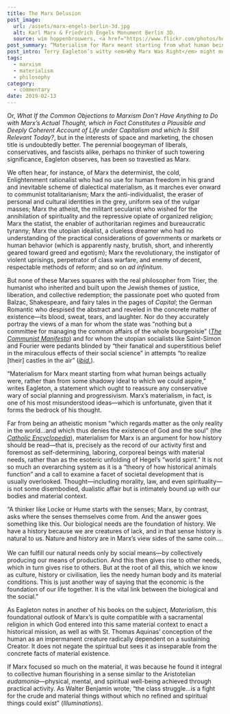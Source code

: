 ```yaml
---
title: The Marx Delusion
post_image:
  url: /assets/marx-engels-berlin-3d.jpg
  alt: Karl Marx & Friedrich Engels Monument Berlin 3D.
  source: wim hoppenbrouwers, <a href="https://www.flickr.com/photos/hoppenbrouwers/34792812685" target="_blank">Flickr</a>
post_summary: “Materialism for Marx meant starting from what human beings actually were, rather than from some shadowy ideal to which we could aspire,” writes Eagleton, a statement which ought to reassure any conservative wary of social planning and progressivism. Marx’s materialism, in fact, is one of his most misunderstood ideas—which is unfortunate, given that it forms the bedrock of his thought.
post_intro: Terry Eagleton’s witty <em>Why Marx Was Right</em> might more accurately be called something like <em>Marxism Is Not What Most People (viz. Those Who Have Strong Opinions on Marx but Have Probably Never Read Him) Think It Is</em>.
tags:
  - marxism
  - materialism
  - philosophy
category:
  - commentary
date: 2019-02-13
---
```


Or, _What If the Common Objections to Marxism Don’t Have Anything to Do with Marx’s Actual Thought, which in Fact Constitutes a Plausible and Deeply Coherent Account of Life under Capitalism and which Is Still Relevant Today?_, but in the interests of space and marketing, the chosen title is undoubtedly better. The perennial boogeyman of liberals, conservatives, and fascists alike, perhaps no thinker of such towering significance, Eagleton observes, has been so travestied as Marx.

We often hear, for instance, of Marx the determinist, the cold, Enlightenment rationalist who had no use for human freedom in his grand and inevitable scheme of dialectical materialism, as it marches ever onward to communist totalitarianism; Marx the anti-individualist, the eraser of personal and cultural identities in the grey, uniform sea of the vulgar masses; Marx the atheist, the militant secularist who wished for the annihilation of spirituality and the repressive opiate of organized religion; Marx the statist, the enabler of authoritarian regimes and bureaucratic tyranny; Marx the utopian idealist, a clueless dreamer who had no understanding of the practical considerations of governments or markets or human behavior (which is apparently nasty, brutish, short, and inherently geared toward greed and egotism); Marx the revolutionary, the instigator of violent uprisings, perpetrator of class warfare, and enemy of decent, respectable methods of reform; and so on _ad infinitum_.

But none of these Marxes squares with the real philosopher from Trier, the humanist who inherited and built upon the Jewish themes of justice, liberation, and collective redemption; the passionate poet who quoted from Balzac, Shakespeare, and fairy tales in the pages of _Capital_; the German Romantic who despised the abstract and reveled in the concrete matter of existence—its blood, sweat, tears, and laughter. Nor do they accurately portray the views of a man for whom the state was “nothing but a committee for managing the common affairs of the whole bourgeoisie” (<a href="https://www.marxists.org/archive/marx/works/1848/communist-manifesto/ch01.htm" target="_blank"><em>The Communist Manifesto</em></a>) and for whom the utopian socialists like Saint-Simon and Fourier were pedants blinded by “their fanatical and superstitious belief in the miraculous effects of their social science” in attempts “to realize [their] castles in the air” (<a href="https://www.marxists.org/archive/marx/works/1848/communist-manifesto/ch03.htm" target="_blank"><em>ibid.</em></a>).

“Materialism for Marx meant starting from what human beings actually were, rather than from some shadowy ideal to which we could aspire,” writes Eagleton, a statement which ought to reassure any conservative wary of social planning and progressivism. Marx’s materialism, in fact, is one of his most misunderstood ideas—which is unfortunate, given that it forms the bedrock of his thought.

Far from being an atheistic monism “which regards matter as the only reality in the world…and which thus denies the existence of God and the soul” (the <a href="https://en.wikisource.org/wiki/Catholic_Encyclopedia_(1913)/Materialism"><em>Catholic Encyclopedia</em></a>), materialism for Marx is an argument for how history should be read—that is, precisely as the record of our activity first and foremost as self-determining, laboring, corporeal beings with material needs, rather than as the esoteric unfolding of Hegel’s “world spirit.” It is not so much an overarching system as it is a “theory of how historical animals function” and a call to examine a facet of societal development that is usually overlooked. Thought—including morality, law, and even spirituality—is not some disembodied, dualistic affair but is intimately bound up with our bodies and material context.

<div class="blockquote">“A thinker like Locke or Hume starts with the senses; Marx, by contrast, asks where the senses themselves come from. And the answer goes something like this. Our biological needs are the foundation of history. We have a history because we are creatures of lack, and in that sense history is natural to us. Nature and history are in Marx’s view sides of the same coin.…<br><br>
We can fulfill our natural needs only by social means—by collectively producing our means of production. And this then gives rise to other needs, which in turn gives rise to others. But at the root of all this, which we know as culture, history or civilisation, lies the needy human body and its material conditions. This is just another way of saying that the economic is the foundation of our life together. It is the vital link between the biological and the social.”</div>

As Eagleton notes in another of his books on the subject, _Materialism_, this foundational outlook of Marx’s is quite compatible with a sacramental religion in which God entered into this same material context to enact a historical mission, as well as with St. Thomas Aquinas’ conception of the human as an impermanent creature radically dependent on a sustaining Creator. It does not negate the spiritual but sees it as inseparable from the concrete facts of material existence.

If Marx focused so much on the material, it was because he found it integral to collective human flourishing in a sense similar to the Aristotelian _eudamonia_—physical, mental, and spiritual well-being achieved through practical activity. As Walter Benjamin wrote, “the class struggle…is a fight for the crude and material things without which no refined and spiritual things could exist” (_Illuminations_).
